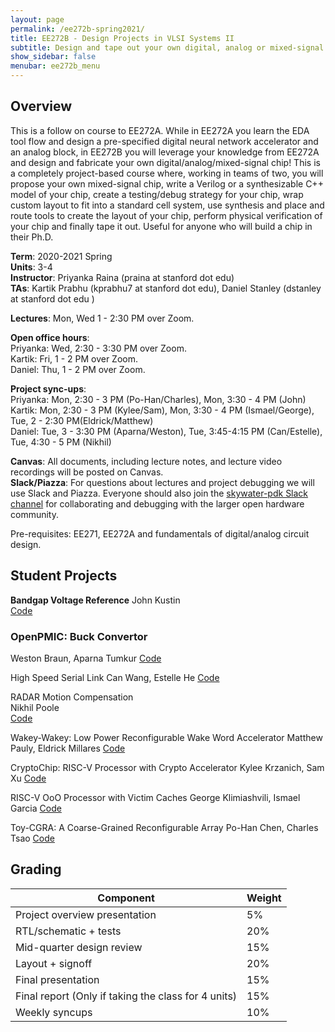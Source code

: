 ```yaml
---
layout: page
permalink: /ee272b-spring2021/
title: EE272B - Design Projects in VLSI Systems II
subtitle: Design and tape out your own digital, analog or mixed-signal chip in an open-source technology! 
show_sidebar: false
menubar: ee272b_menu
---
```

## Overview
This is a follow on course to EE272A. While in EE272A you learn the EDA tool flow and design a pre-specified digital neural network accelerator and an analog block, in EE272B you will leverage your knowledge from EE272A and design and fabricate your own digital/analog/mixed-signal chip! This is a completely project-based course where, working in teams of two, you will propose your own mixed-signal chip, write a Verilog or a synthesizable C++ model of your chip, create a testing/debug strategy for your chip, wrap custom layout to fit into a standard cell system, use synthesis and place and route tools to create the layout of your chip, perform physical verification of your chip and finally tape it out. Useful for anyone who will build a chip in their Ph.D. 

**Term**: 2020-2021 Spring  
**Units**: 3-4  
**Instructor**: Priyanka Raina (praina at stanford dot edu)  
**TAs**: Kartik Prabhu (kprabhu7 at stanford dot edu), Daniel Stanley (dstanley at stanford dot edu )  

**Lectures**: Mon, Wed 1 - 2:30 PM over Zoom.   

**Open office hours**:  
Priyanka: Wed, 2:30 - 3:30 PM over Zoom.  
Kartik: Fri, 1 - 2 PM over Zoom.  
Daniel: Thu, 1 - 2 PM over Zoom.  

**Project sync-ups**:   
Priyanka:	Mon, 2:30 - 3 PM (Po-Han/Charles), Mon, 3:30 - 4 PM (John)  
Kartik:	Mon, 2:30 - 3 PM (Kylee/Sam), Mon, 3:30 - 4 PM (Ismael/George), Tue, 2 - 2:30 PM(Eldrick/Matthew)  
Daniel:	Tue, 3 - 3:30 PM (Aparna/Weston), Tue, 3:45-4:15 PM (Can/Estelle), Tue, 4:30 - 5 PM (Nikhil)  

**Canvas**: All documents, including lecture notes, and lecture video recordings will be posted on Canvas.     
**Slack/Piazza**: For questions about lectures and project debugging we will use Slack and Piazza. Everyone should also join the [skywater-pdk Slack channel](https://invite.skywater.tools/) for collaborating and debugging with the larger open hardware community.  

Pre-requisites: EE271, EE272A and fundamentals of digital/analog circuit design.

## Student Projects
**Bandgap Voltage Reference**
John Kustin  
[Code](https://github.com/johnkustin/ee272b)

### OpenPMIC: Buck Convertor
Weston Braun, Aparna Tumkur
[Code](https://github.com/westonb/open-pmic)

High Speed Serial Link
Can Wang, Estelle He
[Code](https://github.com/CansWang/open-source-phy_SKY130)

RADAR Motion Compensation  
Nikhil Poole  
[Code](https://code.stanford.edu/nhpoole/ee272b_mixed_signal_mmwave_accelerator.git)

Wakey-Wakey: Low Power Reconfigurable Wake Word Accelerator
Matthew Pauly, Eldrick Millares
[Code](https://github.com/eldrickm/wakey_wakey)

CryptoChip: RISC-V Processor with Crypto Accelerator
Kylee Krzanich, Sam Xu
[Code](https://github.com/krsandwich/EE272B)

RISC-V OoO Processor with Victim Caches
George Klimiashvili, Ismael Garcia
[Code](https://code.stanford.edu/igarc774/ee-272b-ooo-processor-project)

Toy-CGRA: A Coarse-Grained Reconfigurable Array
Po-Han Chen, Charles Tsao
[Code](https://github.com/chtsao8/ee272b_CGRA)


## Grading	 

| Component | Weight |
| --------  | ------ |
|Project overview presentation|	5% |  
|RTL/schematic + tests|	20%|  
|Mid-quarter design review|	15%|  
|Layout + signoff|	20%|  
|Final presentation|	15%|  
|Final report (Only if taking the class for 4 units)|	15%|  
|Weekly syncups|	10%|  

